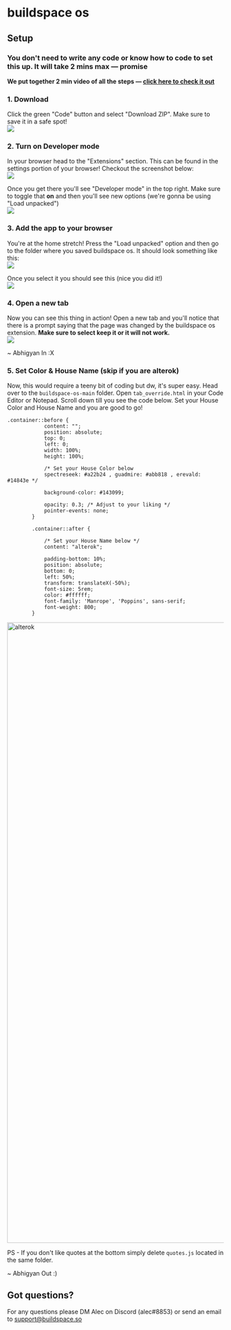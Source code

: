 # buildspace os

## Setup
### You don't need to write any code or know how to code to set this up. It will take 2 mins max — promise

**We put together 2 min video of all the steps — [click here to check it out](https://www.loom.com/share/8fa37295dc6d47fd945b348dab52fda1)**

### 1. Download
Click the green "Code" button and select "Download ZIP". Make sure to save it in a safe spot!<br>
![](https://i.imgur.com/TlzzORw.png)

### 2. Turn on Developer mode
In your browser head to the "Extensions" section. This can be found in the settings portion of your browser! Checkout the screenshot below:<br>
![](https://i.imgur.com/igEIfnt.png)

Once you get there you'll see "Developer mode" in the top right. Make sure to toggle that **on** and then you'll see new options (we're gonna be using "Load unpacked")<br>
![](https://i.imgur.com/l8GLD4b.png)

### 3. Add the app to your browser
You're at the home stretch! Press the "Load unpacked" option and then go to the folder where you saved buildspace os. It should look something like this:<br>
![](https://i.imgur.com/ztCAc8i.png)

Once you select it you should see this (nice you did it!)<br>
![](https://i.imgur.com/VmpDMFq.png)

### 4. Open a new tab
Now you can see this thing in action! Open a new tab and you'll notice that there is a prompt saying that the page was changed by the buildspace os extension. **Make sure to select keep it or it will not work.**<br>
![](https://i.imgur.com/UtvBBmW.png)

~ Abhigyan In :X <br>

### 5. Set Color & House Name (skip if you are alterok)
Now, this would require a teeny bit of coding but dw, it's super easy. Head over to the `buildspace-os-main` folder. Open `tab_override.html` in your Code Editor or Notepad. Scroll down till you see the code below. Set your House Color and House Name and you are good to go! <br>

```
.container::before {
            content: "";
            position: absolute;
            top: 0;
            left: 0;
            width: 100%;
            height: 100%;
            
            /* Set your House Color below
            spectreseek: #a22b24 , guadmire: #abb818 , erevald: #14843e */
            
            background-color: #143099; 
            
            opacity: 0.3; /* Adjust to your liking */
            pointer-events: none;
        }

        .container::after { 
        
            /* Set your House Name below */
            content: "alterok";
            
            padding-bottom: 10%;
            position: absolute;
            bottom: 0;
            left: 50%;
            transform: translateX(-50%);
            font-size: 5rem;
            color: #ffffff;
            font-family: 'Manrope', 'Poppins', sans-serif; 
            font-weight: 800;
        }
```

<img width="1440" alt="alterok" src="https://user-images.githubusercontent.com/101444239/230771688-bed15037-d2a0-4d3c-af50-483df71119aa.png">

PS - If you don't like quotes at the bottom simply delete `quotes.js` located in the same folder.

~ Abhigyan Out :) <br>

## Got questions?
For any questions please DM Alec on Discord (alec#8853) or send an email to support@buildspace.so
